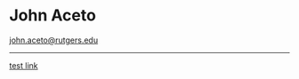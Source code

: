 # John Aceto
<a href = "mailto: john.aceto@rutgers.edu">john.aceto@rutgers.edu</a>

---

[test link](https://johnaceto.github.io/test/)
